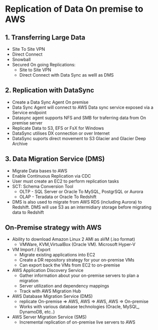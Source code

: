 # Replication of Data On premise to AWS
## 1. Transferring Large Data			
- Site To Site VPN			
- Direct Connect			
- Snowball			
- Secured On going Replications:
  - Site to Site VPN
  - Direct Connect with Data Sync as welll as DMS			
## 2. Replication with DataSync			
- Create a Data Sync Agent On premise			
- Data Sync Agent will connect to AWS Data sync service exposed via a Service endpoint			
- Datasync agent supports NFS and SMB for traferring data from On premise server			
- Replicate Data to S3, EFS or FsX for Windows			
- DataSync utilises DX connection or over Internet			
- DataSync suports direct movement to S3 Glacier and Glacier Deep Archive			
## 3. Data Migration Service (DMS)			
- Migrate Data bases to AWS			
- Enable Continuous Replication via CDC			
- User must create an EC2 to perform replication tasks			
- SCT: Schema Conversion Tool
  - OLTP - SQL Server or Oracle To MySQL, PostgrSQL or Aurora
  - OLAP - Teradata or Oracle To Redshift			
- DMS is also used to migrate from AWS RDS (including Aurora) to Redshift. DMS will use S3 as an intermidiary storage before migrating data to Redshift			
## On-Premise strategy with AWS 
- Ability to download Amazon Linux 2 AMI as aVM (.iso format)
  - VMWare, KVM,VirtualBox (Oracle VM). Microsoft Hyper-V
- VM Import / Export
  - Migrate existing applications into EC2
  - Create a DR repository strategy for your on-premise VMs
  - Can export back the VMs from EC2 to on-premise
- AWS Application Discovery Service
  - Gather information about your on-premise servers to plan a migration
  - Server utilization and dependency mappings 
  - Track with AWS Migration Hub
- AWS Database Migration Service (DMS)
  - replicate On-premise => AWS, AWS => AWS, AWS => On-premise
  - Works with various database technologies (Oracle, MySQI_, DynamoDB, etc..)
- AWS Server Migration Service (SMS)
  - Incremental replication of on-premise live servers to AWS 

